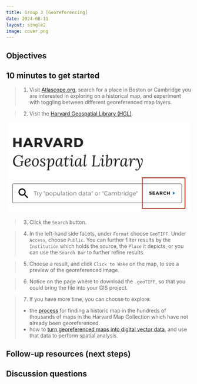 ```yaml
---
title: Group 3 [Georeferencing]
date: 2024-08-11
layout: single2
image: cover.png
---
```


## Objectives

## 10 minutes to get started

> 1. Visit [Atlascope.org](https://www.atlascope.org/), search for a place in Boston or Cambridge you are interested in exploring on a historical map, and experiment with toggling between different georeferenced map layers.

> 2. Visit the [Harvard Geospatial Library (HGL)](https://hgl.harvard.edu/?_gl=1*1y0xlw4*_ga*NTcxOTEzNDcyLjE3MjE4NTI2NzQ.*_ga_3CXC97RWEK*MTcyNDQzNTUyMC4yNy4wLjE3MjQ0MzU1MjAuNjAuMC4w).

![HGL Search](hgl-search.png)

> 3. Click the `Search` button.

> 4. In the left-hand side facets, under `Format` choose `GeoTIFF`. Under `Access`, choose `Public`. You can further filter results by the `Institution` which holds the source, the `Place` it depicts, or you can use the `Search Bar` to further refine results. 

> 5. Choose a result, and click `Click to Wake` on the map, to see a preview of the georeferenced image.

> 6. Notice on the page where to download the `.geoTIFF`, so that you could bring the file into your GIS project.

> 7. If you have more time, you can choose to explore: 
> - the [process](https://mapping.share.library.harvard.edu/resources/workshops/workshop-4/archival-maps/#finding-a-historical-map-to-use) for finding a historic map in the hundreds of thousands of maps in the Harvard Map Collection which have not already been georeferenced.  
> - how to [turn georeferenced maps into digital vector data](https://mapping.share.library.harvard.edu/tutorials/qgis/adler/), and use that data to perform spatial analysis.

## Follow-up resources (next steps)

## Discussion questions



